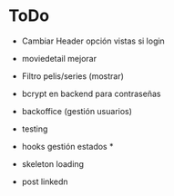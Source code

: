 # ToDo

- Cambiar Header opción vistas si login
- moviedetail mejorar
- Filtro pelis/series (mostrar)
- bcrypt en backend para contraseñas

- backoffice (gestión usuarios)
- testing
- hooks gestión estados \*
- skeleton loading
- post linkedn

